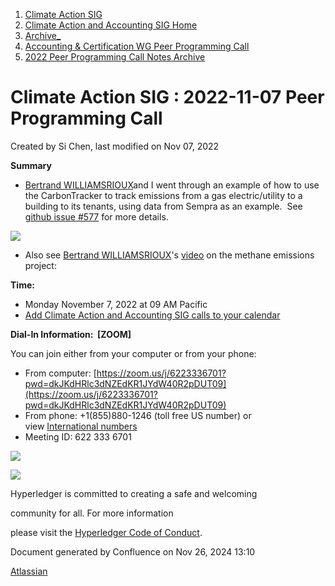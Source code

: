 1. [Climate Action SIG](index.html)
2. [Climate Action and Accounting SIG Home](Climate-Action-and-Accounting-SIG-Home_19005445.html)
3. [Archive\_](Archive__19006062.html)
4. [Accounting &amp; Certification WG Peer Programming Call](19006574.html)
5. [2022 Peer Programming Call Notes Archive](2022-Peer-Programming-Call-Notes-Archive_19008759.html)

# Climate Action SIG : 2022-11-07 Peer Programming Call

Created by Si Chen, last modified on Nov 07, 2022

**Summary**

- [Bertrand WILLIAMSRIOUX](https://lf-hyperledger.atlassian.net/wiki/people/712020:57613290-3ad4-4f53-8166-19a9bdb9c047?ref=confluence)and I went through an example of how to use the CarbonTracker to track emissions from a gas electric/utility to a building to its tenants, using data from Sempra as an example.  See [github issue #577](https://github.com/hyperledger-labs/blockchain-carbon-accounting/issues/577) for more details.

<!--THE END-->

**![](plugins/servlet/confluence/placeholder/unknown-attachment)**

- Also see [Bertrand WILLIAMSRIOUX](https://lf-hyperledger.atlassian.net/wiki/people/712020:57613290-3ad4-4f53-8166-19a9bdb9c047?ref=confluence)'s [video](https://youtu.be/tN0rJ2BG610) on the methane emissions project:

**Time:**

- Monday November 7, 2022 at 09 AM Pacific
- [Add Climate Action and Accounting SIG calls to your calendar](https://lists.hyperledger.org/g/climate-sig/ics/invite.ics?repeatid=31581)

**Dial-In Information:  \[ZOOM]**

You can join either from your computer or from your phone:

- From computer: [https://zoom.us/j/6223336701?pwd=dkJKdHRlc3dNZEdKR1JYdW40R2pDUT09](https://zoom.us/j/6223336701?pwd=dkJKdHRlc3dNZEdKR1JYdW40R2pDUT09)
- From phone: +1(855)880-1246 (toll free US number) or view [International numbers](https://zoom.us/u/bAaJoyznp)
- Meeting ID: 622 333 6701

![](https://wiki.hyperledger.org/download/attachments/29034696/Antitrustnotice.png?version=1&modificationDate=1581695654000&api=v2)

![](https://wiki.hyperledger.org/download/attachments/2392771/welcome.png?version=2&modificationDate=1572450107000&api=v2)

Hyperledger is committed to creating a safe and welcoming

community for all. For more information

please visit the [Hyperledger Code of Conduct](https://lf-hyperledger.atlassian.net/wiki/spaces/HYP/pages/19595281/Hyperledger+Code+of+Conduct).

Document generated by Confluence on Nov 26, 2024 13:10

[Atlassian](http://www.atlassian.com/)
